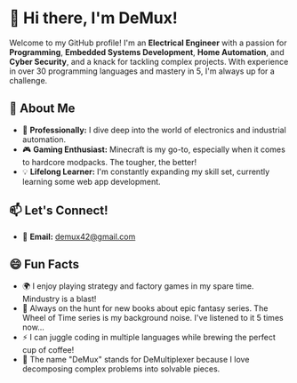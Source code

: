 # 👋 Hi there, I'm DeMux!

Welcome to my GitHub profile! I'm an **Electrical Engineer** with a passion for **Programming**, **Embedded Systems Development**, **Home Automation**, and **Cyber Security**, and a knack for tackling complex projects. With experience in over 30 programming languages and mastery in 5, I'm always up for a challenge.

## 🌟 About Me

- 🔧 **Professionally:** I dive deep into the world of electronics and industrial automation.
- 🎮 **Gaming Enthusiast:** Minecraft is my go-to, especially when it comes to hardcore modpacks. The tougher, the better!
- 💡 **Lifelong Learner:** I'm constantly expanding my skill set, currently learning some web app development.

## 📫 Let's Connect!

- 📧 **Email:** [demux42@gmail.com](mailto:demux42@gmail.com)

## 😄 Fun Facts
- 🌍 I enjoy playing strategy and factory games in my spare time. Mindustry is a blast!
- 📜 Always on the hunt for new books about epic fantasy series. The Wheel of Time series is my background noise. I've listened to it 5 times now...
- ⚡ I can juggle coding in multiple languages while brewing the perfect cup of coffee!
- 🔄 The name "DeMux" stands for DeMultiplexer because I love decomposing complex problems into solvable pieces.
